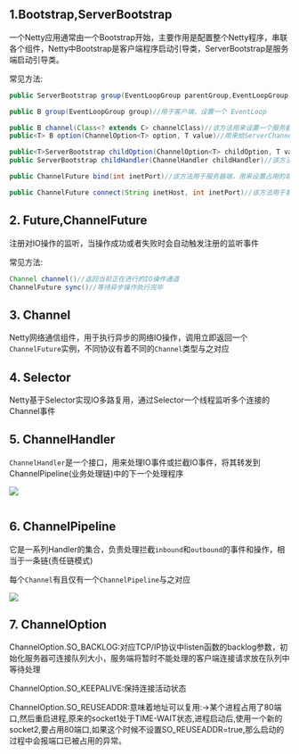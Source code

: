 ## 1.Bootstrap,ServerBootstrap

一个Netty应用通常由一个Bootstrap开始，主要作用是配置整个Netty程序，串联各个组件，Netty中Bootstrap是客户端程序启动引导类，ServerBootstrap是服务端启动引导类。

常见方法:
```java
public ServerBootstrap group(EventLoopGroup parentGroup,EventLoopGroup childGroup)//用于服务器端，设置两个EventLoop

public B group(EventLoopGroup group)//用于客户端，设置一个 EventLoop

public B channel(Class<? extends C> channelClass)//该方法用来设置一个服务器端的通道实现
public<T> B option(ChannelOption<T> option, T value)//用来给ServerChannel添加配置

public<T>ServerBootstrap childOption(ChannelOption<T> childOption, T value)//用来给接收到的通道添加配置
public ServerBootstrap childHandler(ChannelHandler childHandler)//该方法用来设置业务处理类（自定义的handler)

public ChannelFuture bind(int inetPort)//该方法用于服务器端，用来设置占用的端口号

public ChannelFuture connect(String inetHost, int inetPort)//该方法用于客户端，用来连接服务器端

```

## 2. Future,ChannelFuture
   
注册对IO操作的监听，当操作成功或者失败时会自动触发注册的监听事件

常见方法:
```java
Channel channel()//返回当前正在进行的IO操作通道
ChannelFuture sync()//等待异步操作执行完毕
```

## 3. Channel

Netty网络通信组件，用于执行异步的网络IO操作，调用立即返回一个`ChannelFuture`实例，不同协议有着不同的`Channel`类型与之对应

## 4. Selector

Netty基于Selector实现IO多路复用，通过Selector一个线程监听多个连接的Channel事件

## 5. ChannelHandler

`ChannelHandler`是一个接口，用来处理IO事件或拦截IO事件，将其转发到ChannelPipeline(业务处理链)中的下一个处理程序

![](https://community-header-1306990603.cos.ap-guangzhou.myqcloud.com/20220111234505.png)

```java

```

## 6. ChannelPipeline
它是一系列Handler的集合，负责处理拦截`inbound`和`outbound`的事件和操作，相当于一条链(责任链模式)

每个`Channel`有且仅有一个`ChannelPipeline`与之对应

![](https://community-header-1306990603.cos.ap-guangzhou.myqcloud.com/20220111234947.png)

## 7. ChannelOption

ChannelOption.SO_BACKLOG:对应TCP/IP协议中listen函数的backlog参数，初始化服务器可连接队列大小，服务端将暂时不能处理的客户端连接请求放在队列中等待处理

ChannelOption.SO_KEEPALIVE:保持连接活动状态

ChannelOption.SO_REUSEADDR:意味着地址可以复用:->某个进程占用了80端口,然后重启进程,原来的socket1处于TIME-WAIT状态,进程启动后,使用一个新的socket2,要占用80端口,如果这个时候不设置SO_REUSEADDR=true,那么启动的过程中会报端口已被占用的异常。
